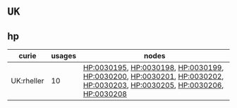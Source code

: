 # `UK`

## hp

| curie      |   usages | nodes                                                                                                                                                                                                                                                                                                                                                                                                                                                                                                    |
|------------|----------|----------------------------------------------------------------------------------------------------------------------------------------------------------------------------------------------------------------------------------------------------------------------------------------------------------------------------------------------------------------------------------------------------------------------------------------------------------------------------------------------------------|
| UK:rheller |       10 | [HP:0030195](https://bioregistry.io/HP:0030195), [HP:0030198](https://bioregistry.io/HP:0030198), [HP:0030199](https://bioregistry.io/HP:0030199), [HP:0030200](https://bioregistry.io/HP:0030200), [HP:0030201](https://bioregistry.io/HP:0030201), [HP:0030202](https://bioregistry.io/HP:0030202), [HP:0030203](https://bioregistry.io/HP:0030203), [HP:0030205](https://bioregistry.io/HP:0030205), [HP:0030206](https://bioregistry.io/HP:0030206), [HP:0030208](https://bioregistry.io/HP:0030208) |

